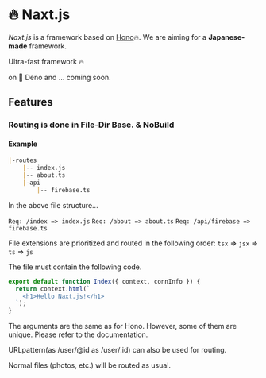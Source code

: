 # 🔥 Naxt.js 

*Naxt.js* is a framework based on [Hono](https://github.com/honojs/hono)🔥.
We are aiming for a **Japanese-made** framework.

Ultra-fast framework 🔥

on 🦕 Deno and ... coming soon.

## Features

### Routing is done in File-Dir Base. & NoBuild

#### Example

```markdown
|-routes
    |-- index.js
    |-- about.ts
    |-api
        |-- firebase.ts
```

In the above file structure...

`Req: /index => index.js`
`Req: /about => about.ts`
`Req: /api/firebase => firebase.ts`

File extensions are prioritized and routed in the following order: `tsx` => `jsx` => `ts` => `js`

The file must contain the following code.

```js
export default function Index({ context, connInfo }) {
  return context.html(`
    <h1>Hello Naxt.js!</h1>
  `);
}
```

The arguments are the same as for Hono.
However, some of them are unique. Please refer to the documentation.

URLpattern(as /user/@id as /user/:id) can also be used for routing.

Normal files (photos, etc.) will be routed as usual.